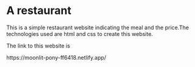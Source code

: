 <h1>A restaurant</h1>
<p>This is a simple restaurant website indicating the meal and the price.The technologies used are html and css to create this website.</p>
<p>The link to this website is <a href="https://moonlit-pony-ff6418.netlify.app/"></a></p>
https://moonlit-pony-ff6418.netlify.app/
